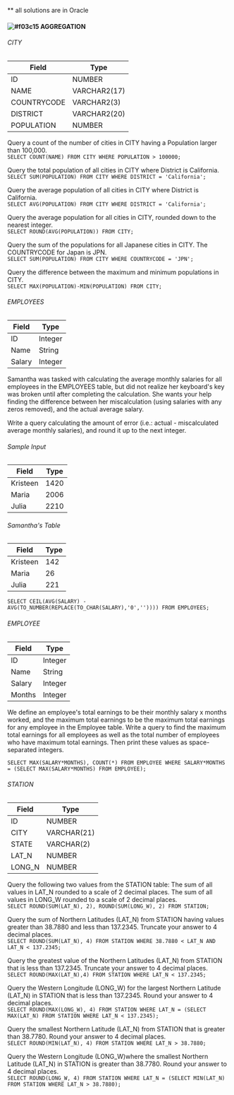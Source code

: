 ** all solutions are in Oracle
#### ![#f03c15](https://via.placeholder.com/15/f03c15/000000?text=+) AGGREGATION
  
###### CITY 
| Field       | Type |
|--------------|------------|
ID          | NUMBER
NAME        | VARCHAR2(17)
COUNTRYCODE | VARCHAR2(3)
DISTRICT    | VARCHAR2(20)
POPULATION  | NUMBER
  
Query a count of the number of cities in CITY having a Population larger than 100,000.  
```SELECT COUNT(NAME) FROM CITY WHERE POPULATION > 100000;```  
  
Query the total population of all cities in CITY where District is California.  
```SELECT SUM(POPULATION) FROM CITY WHERE DISTRICT = 'California';```
  
Query the average population of all cities in CITY where District is California.  
```SELECT AVG(POPULATION) FROM CITY WHERE DISTRICT = 'California';```
  
Query the average population for all cities in CITY, rounded down to the nearest integer.  
```SELECT ROUND(AVG(POPULATION)) FROM CITY;```
  
Query the sum of the populations for all Japanese cities in CITY. The COUNTRYCODE for Japan is JPN.  
```SELECT SUM(POPULATION) FROM CITY WHERE COUNTRYCODE = 'JPN';```
  
Query the difference between the maximum and minimum populations in CITY.  
```SELECT MAX(POPULATION)-MIN(POPULATION) FROM CITY;```
  
###### EMPLOYEES 
| Field       | Type |
|--------------|------------|
ID          | Integer
Name        | String
Salary      | Integer
  
Samantha was tasked with calculating the average monthly salaries for all employees in the EMPLOYEES table, but did not realize her keyboard's key was broken until after completing the calculation. She wants your help finding the difference between her miscalculation (using salaries with any zeros removed), and the actual average salary.  
  
Write a query calculating the amount of error (i.e.: actual - miscalculated average monthly salaries), and round it up to the next integer.
  
###### Sample Input
| Field       | Type |
|--------------|------------|
Kristeen       | 1420
Maria          | 2006
Julia          | 2210

###### Samantha's Table
| Field       | Type |
|--------------|------------|
Kristeen       | 142
Maria          | 26
Julia          | 221
  
```SELECT CEIL(AVG(SALARY) - AVG(TO_NUMBER(REPLACE(TO_CHAR(SALARY),'0','')))) FROM EMPLOYEES;```  
  
###### EMPLOYEE 
| Field       | Type |
|--------------|------------|
ID          | Integer
Name        | String
Salary      | Integer
Months      | Integer
  
We define an employee's total earnings to be their monthly salary x months worked, and the maximum total earnings to be the maximum total earnings for any employee in the Employee table. Write a query to find the maximum total earnings for all employees as well as the total number of employees who have maximum total earnings. Then print these values as space-separated integers.  
```
SELECT MAX(SALARY*MONTHS), COUNT(*) FROM EMPLOYEE WHERE SALARY*MONTHS = (SELECT MAX(SALARY*MONTHS) FROM EMPLOYEE);
```  
    
###### STATION 
| Field       | Type |
|--------------|------------|
ID          | NUMBER
CITY        | VARCHAR(21)
STATE      | VARCHAR(2)
LAT_N      | NUMBER
LONG_N      | NUMBER
  
Query the following two values from the STATION table:
The sum of all values in LAT_N rounded to a scale of 2 decimal places.
The sum of all values in LONG_W rounded to a scale of 2 decimal places.  
```SELECT ROUND(SUM(LAT_N), 2), ROUND(SUM(LONG_W), 2) FROM STATION;```

Query the sum of Northern Latitudes (LAT_N) from STATION having values greater than 38.7880 and less than 137.2345. Truncate your answer to 4 decimal places.  
```SELECT ROUND(SUM(LAT_N), 4) FROM STATION WHERE 38.7880 < LAT_N AND LAT_N < 137.2345;```
  
Query the greatest value of the Northern Latitudes (LAT_N) from STATION that is less than 137.2345. Truncate your answer to 4 decimal places.  
```SELECT ROUND(MAX(LAT_N),4) FROM STATION WHERE LAT_N < 137.2345;```
  
Query the Western Longitude (LONG_W) for the largest Northern Latitude (LAT_N) in STATION that is less than 137.2345. Round your answer to 4 decimal places.  
```SELECT ROUND(MAX(LONG_W), 4) FROM STATION WHERE LAT_N = (SELECT MAX(LAT_N) FROM STATION WHERE LAT_N < 137.2345);```
  
Query the smallest Northern Latitude (LAT_N) from STATION that is greater than 38.7780. Round your answer to 4 decimal places.  
```SELECT ROUND(MIN(LAT_N), 4) FROM STATION WHERE LAT_N > 38.7880;```
  
Query the Western Longitude (LONG_W)where the smallest Northern Latitude (LAT_N) in STATION is greater than 38.7780. Round your answer to 4 decimal places.  
```SELECT ROUND(LONG_W, 4) FROM STATION WHERE LAT_N = (SELECT MIN(LAT_N) FROM STATION WHERE LAT_N > 38.7880);```
  



  
